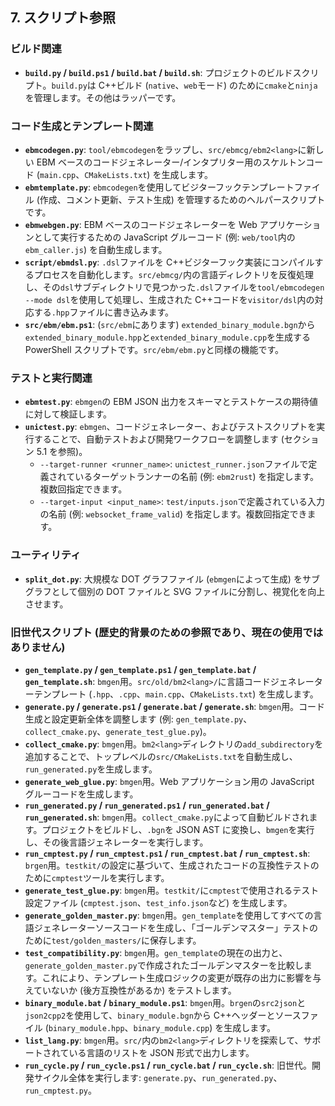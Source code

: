## 7. スクリプト参照

### ビルド関連

- **`build.py` / `build.ps1` / `build.bat` / `build.sh`**: プロジェクトのビルドスクリプト。`build.py`は C++ビルド (`native`、`web`モード) のために`cmake`と`ninja`を管理します。その他はラッパーです。

### コード生成とテンプレート関連

- **`ebmcodegen.py`**: `tool/ebmcodegen`をラップし、`src/ebmcg/ebm2<lang>`に新しい EBM ベースのコードジェネレーター/インタプリター用のスケルトンコード (`main.cpp`、`CMakeLists.txt`) を生成します。
- **`ebmtemplate.py`**: `ebmcodegen`を使用してビジターフックテンプレートファイル (作成、コメント更新、テスト生成) を管理するためのヘルパースクリプトです。
- **`ebmwebgen.py`**: EBM ベースのコードジェネレーターを Web アプリケーションとして実行するための JavaScript グルーコード (例: `web/tool`内の`ebm_caller.js`) を自動生成します。
- **`script/ebmdsl.py`**: `.dsl`ファイルを C++ビジターフック実装にコンパイルするプロセスを自動化します。`src/ebmcg/`内の言語ディレクトリを反復処理し、その`dsl`サブディレクトリで見つかった`.dsl`ファイルを`tool/ebmcodegen --mode dsl`を使用して処理し、生成された C++コードを`visitor/dsl`内の対応する`.hpp`ファイルに書き込みます。
- **`src/ebm/ebm.ps1`**: (`src/ebm`にあります) `extended_binary_module.bgn`から`extended_binary_module.hpp`と`extended_binary_module.cpp`を生成する PowerShell スクリプトです。`src/ebm/ebm.py`と同様の機能です。

### テストと実行関連

- **`ebmtest.py`**: `ebmgen`の EBM JSON 出力をスキーマとテストケースの期待値に対して検証します。
- **`unictest.py`**: `ebmgen`、コードジェネレーター、およびテストスクリプトを実行することで、自動テストおよび開発ワークフローを調整します (セクション 5.1 を参照)。
  - `--target-runner <runner_name>`: `unictest_runner.json`ファイルで定義されているターゲットランナーの名前 (例: `ebm2rust`) を指定します。複数回指定できます。
  - `--target-input <input_name>`: `test/inputs.json`で定義されている入力の名前 (例: `websocket_frame_valid`) を指定します。複数回指定できます。

### ユーティリティ

- **`split_dot.py`**: 大規模な DOT グラフファイル (`ebmgen`によって生成) をサブグラフとして個別の DOT ファイルと SVG ファイルに分割し、視覚化を向上させます。

### 旧世代スクリプト (歴史的背景のための参照であり、現在の使用ではありません)

- **`gen_template.py` / `gen_template.ps1` / `gen_template.bat` / `gen_template.sh`**: `bmgen`用。`src/old/bm2<lang>/`に言語コードジェネレーターテンプレート (`.hpp`、`.cpp`、`main.cpp`、`CMakeLists.txt`) を生成します。
- **`generate.py` / `generate.ps1` / `generate.bat` / `generate.sh`**: `bmgen`用。コード生成と設定更新全体を調整します (例: `gen_template.py`、`collect_cmake.py`、`generate_test_glue.py`)。
- **`collect_cmake.py`**: `bmgen`用。`bm2<lang>`ディレクトリの`add_subdirectory`を追加することで、トップレベルの`src/CMakeLists.txt`を自動生成し、`run_generated.py`を生成します。
- **`generate_web_glue.py`**: `bmgen`用。Web アプリケーション用の JavaScript グルーコードを生成します。
- **`run_generated.py` / `run_generated.ps1` / `run_generated.bat` / `run_generated.sh`**: `bmgen`用。`collect_cmake.py`によって自動ビルドされます。プロジェクトをビルドし、`.bgn`を JSON AST に変換し、`bmgen`を実行し、その後言語ジェネレーターを実行します。
- **`run_cmptest.py` / `run_cmptest.ps1` / `run_cmptest.bat` / `run_cmptest.sh`**: `brgen`用。`testkit/`の設定に基づいて、生成されたコードの互換性テストのために`cmptest`ツールを実行します。
- **`generate_test_glue.py`**: `bmgen`用。`testkit/`に`cmptest`で使用されるテスト設定ファイル (`cmptest.json`、`test_info.json`など) を生成します。
- **`generate_golden_master.py`**: `bmgen`用。`gen_template`を使用してすべての言語ジェネレーターソースコードを生成し、「ゴールデンマスター」テストのために`test/golden_masters/`に保存します。
- **`test_compatibility.py`**: `bmgen`用。`gen_template`の現在の出力と、`generate_golden_master.py`で作成されたゴールデンマスターを比較します。これにより、テンプレート生成ロジックの変更が既存の出力に影響を与えていないか (後方互換性があるか) をテストします。
- **`binary_module.bat` / `binary_module.ps1`**: `bmgen`用。`brgen`の`src2json`と`json2cpp2`を使用して、`binary_module.bgn`から C++ヘッダーとソースファイル (`binary_module.hpp`、`binary_module.cpp`) を生成します。
- **`list_lang.py`**: `bmgen`用。`src/`内の`bm2<lang>`ディレクトリを探索して、サポートされている言語のリストを JSON 形式で出力します。
- **`run_cycle.py` / `run_cycle.ps1` / `run_cycle.bat` / `run_cycle.sh`**: 旧世代。開発サイクル全体を実行します: `generate.py`、`run_generated.py`、`run_cmptest.py`。
